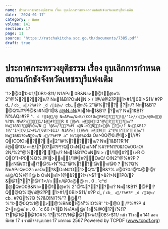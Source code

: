 ```yaml
---
name: ประกาศกระทรวงยุติธรรม เรื่อง ยุบเลิกการกำหนดสถานกักขังจังหวัดเพชรบุรีแห่งเดิม
date: '2024-01-17'
category: ง พิเศษ
volume: 141
section: 17
page: 11
source: 'https://ratchakitcha.soc.go.th/documents/7385.pdf'
draft: true
---
```


# ประกาศกระทรวงยุติธรรม เรื่อง ยุบเลิกการกำหนดสถานกักขังจังหวัดเพชรบุรีแห่งเดิม

'1>@01>#1/0B!>$11/ N1APอ 0B&Nล>@1ํ@ห% 2"@%???ห/? Nพ1&B1?OหNN > / !@/คํ@2?P1>#1/0B!>$11/ #?P d_ / `cb_ ล/?%#?P _d /1@ค/ `cb_ ํ@ห% 2"@%?? ?ห/? Nพ1&B1? @Q%#?P!ํ@&ล#N@1@& อํ@N.อN/AอNพ1&B1? ?ห/? Nพ1&B1? N%AQอ#?P ^` . c !@1@/@ NพAPอค/&คB/(CO!OอP#1??!@/'1>//ลห/@0อ@@ %?Q% N%APอ@1/1@#?์R O ํ@ห% อ@@N!2"@%???ห/? Nพ1&B1?@Q%Qห/N  !ํ@&ล/??%#1์ อํ@N.อON1>@% ?ห/? Nพ1&B1? !@/'1>@01>#1/0B!>$11/ N1APอ ํ@ห% อ@@N! 2"@%???ห/? Nพ1&B1?OหNQห/N ล/?%#?P a^ N/1@0% `cda Oล>0O@0.@1>1//#?Q(CO!Oอ?? อ2"@%???ห/? Nพ1&B1?R'N'ิ #ํ@@1Oล>คB/?0?#?P!?QOหNQห/NN'็%#?PN1?0&1Oอ0OลO/ 2N/%2"@%?? ?ห/? Nพ1&B1?OหNN > /1/1@#?์/>R O QO'1>P0%์Q%.@1>อ1/1@#?์OลO/ O!N2"@%#?P ? ลN@/0?ค/?@%>N'็%2"@%??!@/ห/@0 ? %?Q% NพAPอQหO2อ คลOอ?&OอN#O1>Q%'ัB&?% อ@0?0อํ@%@!@/ค/@/Q%/@!1@ b OหNพ1>1@&??!>/>$?'>&?!>N?P0/?&@1??!@/'1>//ล ห/@0อ@@ พ . 0 . `c^d @QหO0B&Nล>@1ํ@ห% 2"@%???ห/? Nพ1&B1? @P!?Q@Q%!@/คํ@2?P 1>#1/0B!>$11/ #?P d_ / `cb_ ล/?%#?P _d /1@ค/ `cb_ #?Q%?Q %?&O!N/?%"? @/?%'1>@0Q%1@>@%BN&1@N'็%!O%R' '1>@0  /?%#?P 4 2>ห@ค/ พ . 0 . `c 66 />1B Nค1Aอ@/ 1อ%@01?/%!1? 1?1@1@@1O#% 1?/%!1?/N@@11>#1/0B!>$11/ หน้า 11 เลม 141 ตอนพิเศษ 17 ง ราชกิจจานุเบกษา 17 มกราคม 2567 Powered by TCPDF (www.tcpdf.org)
